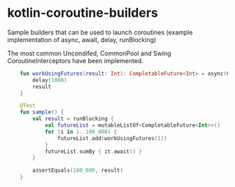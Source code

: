 # kotlin-coroutine-builders
Sample builders that can be used to launch coroutines (example implementation of async, await, delay, runBlocking)

The most common Uncondifed, CommonPool and Swing CoroutineInterceptors have been implemented.

```kotlin
    fun workUsingFutures(result: Int): CompletableFuture<Int> = async(CommonPool) {
        delay(1000)
        result
    }

    @Test
    fun sample() {
        val result = runBlocking {
            val futureList = mutableListOf<CompletableFuture<Int>>()
            for (i in 1..100_000) {
                futureList.add(workUsingFutures(1))
            }
            futureList.sumBy { it.await() }
        }

        assertEquals(100_000, result)
    }
```
